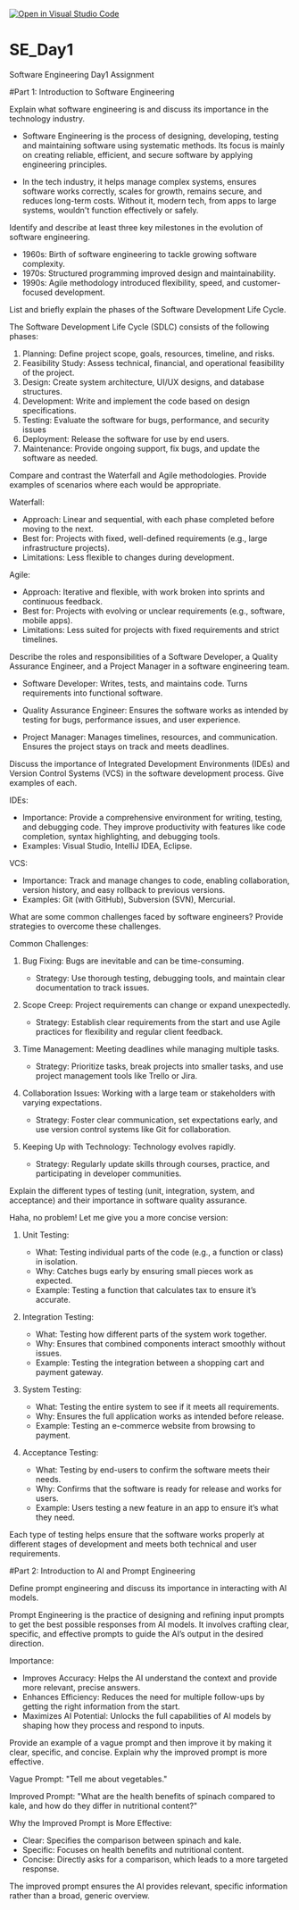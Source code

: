 [![Open in Visual Studio Code](https://classroom.github.com/assets/open-in-vscode-2e0aaae1b6195c2367325f4f02e2d04e9abb55f0b24a779b69b11b9e10269abc.svg)](https://classroom.github.com/online_ide?assignment_repo_id=18364596&assignment_repo_type=AssignmentRepo)
# SE_Day1
Software Engineering Day1 Assignment

#Part 1: Introduction to Software Engineering

Explain what software engineering is and discuss its importance in the technology industry.

- Software Engineering is the process of designing, developing, testing and maintaining software using systematic methods.
 Its focus is mainly on creating reliable, efficient, and secure software by applying engineering principles.

- In the tech industry, it helps manage complex systems, ensures software works correctly, scales for growth, remains secure, and reduces long-term costs. Without it, modern tech, from apps to large systems, wouldn't function effectively or safely.

Identify and describe at least three key milestones in the evolution of software engineering.

- 1960s: Birth of software engineering to tackle growing software complexity.
- 1970s: Structured programming improved design and maintainability.
- 1990s: Agile methodology introduced flexibility, speed, and customer-focused development.

List and briefly explain the phases of the Software Development Life Cycle.

The Software Development Life Cycle (SDLC) consists of the following phases:

1. Planning: Define project scope, goals, resources, timeline, and risks.
2. Feasibility Study: Assess technical, financial, and operational feasibility of the project.
3. Design: Create system architecture, UI/UX designs, and database structures.
4. Development: Write and implement the code based on design specifications.
5. Testing: Evaluate the software for bugs, performance, and security issues
6. Deployment: Release the software for use by end users.
7. Maintenance: Provide ongoing support, fix bugs, and update the software as needed.


Compare and contrast the Waterfall and Agile methodologies. Provide examples of scenarios where each would be appropriate.

Waterfall:
- Approach: Linear and sequential, with each phase completed before moving to the next.
- Best for: Projects with fixed, well-defined requirements (e.g., large infrastructure projects).
- Limitations: Less flexible to changes during development.

Agile:
- Approach: Iterative and flexible, with work broken into sprints and continuous feedback.
- Best for: Projects with evolving or unclear requirements (e.g., software, mobile apps).
- Limitations: Less suited for projects with fixed requirements and strict timelines.


Describe the roles and responsibilities of a Software Developer, a Quality Assurance Engineer, and a Project Manager in a software engineering team.

- Software Developer: Writes, tests, and maintains code. Turns requirements into functional software.

- Quality Assurance Engineer: Ensures the software works as intended by testing for bugs, performance issues, and user experience.

- Project Manager: Manages timelines, resources, and communication. Ensures the project stays on track and meets deadlines.

Discuss the importance of Integrated Development Environments (IDEs) and Version Control Systems (VCS) in the software development process. Give examples of each.

IDEs:
- Importance: Provide a comprehensive environment for writing, testing, and debugging code. They improve productivity with features like code completion, syntax highlighting, and debugging tools.
- Examples: Visual Studio, IntelliJ IDEA, Eclipse.

VCS:
- Importance: Track and manage changes to code, enabling collaboration, version history, and easy rollback to previous versions.
- Examples: Git (with GitHub), Subversion (SVN), Mercurial.

What are some common challenges faced by software engineers? Provide strategies to overcome these challenges.

Common Challenges:
1. Bug Fixing: Bugs are inevitable and can be time-consuming.
   - Strategy: Use thorough testing, debugging tools, and maintain clear documentation to track issues.

2. Scope Creep: Project requirements can change or expand unexpectedly.
   - Strategy: Establish clear requirements from the start and use Agile practices for flexibility and regular client feedback.

3. Time Management: Meeting deadlines while managing multiple tasks.
   - Strategy: Prioritize tasks, break projects into smaller tasks, and use project management tools like Trello or Jira.

4. Collaboration Issues: Working with a large team or stakeholders with varying expectations.
   - Strategy: Foster clear communication, set expectations early, and use version control systems like Git for collaboration.

5. Keeping Up with Technology: Technology evolves rapidly.
   - Strategy: Regularly update skills through courses, practice, and participating in developer communities.

Explain the different types of testing (unit, integration, system, and acceptance) and their importance in software quality assurance.

Haha, no problem! Let me give you a more concise version:

1. Unit Testing:
   - What: Testing individual parts of the code (e.g., a function or class) in isolation.
   - Why: Catches bugs early by ensuring small pieces work as expected.
   - Example: Testing a function that calculates tax to ensure it’s accurate.

2. Integration Testing:
   - What: Testing how different parts of the system work together.
   - Why: Ensures that combined components interact smoothly without issues.
   - Example: Testing the integration between a shopping cart and payment gateway.

3. System Testing:
   - What: Testing the entire system to see if it meets all requirements.
   - Why: Ensures the full application works as intended before release.
   - Example: Testing an e-commerce website from browsing to payment.

4. Acceptance Testing:
   - What: Testing by end-users to confirm the software meets their needs.
   - Why: Confirms that the software is ready for release and works for users.
   - Example: Users testing a new feature in an app to ensure it’s what they need.

Each type of testing helps ensure that the software works properly at different stages of development and meets both technical and user requirements.

#Part 2: Introduction to AI and Prompt Engineering


Define prompt engineering and discuss its importance in interacting with AI models.

Prompt Engineering is the practice of designing and refining input prompts to get the best possible responses from AI models. It involves crafting clear, specific, and effective prompts to guide the AI’s output in the desired direction.

Importance:
- Improves Accuracy: Helps the AI understand the context and provide more relevant, precise answers.
- Enhances Efficiency: Reduces the need for multiple follow-ups by getting the right information from the start.
- Maximizes AI Potential: Unlocks the full capabilities of AI models by shaping how they process and respond to inputs.

Provide an example of a vague prompt and then improve it by making it clear, specific, and concise. Explain why the improved prompt is more effective.

Vague Prompt:
"Tell me about vegetables."

Improved Prompt:
"What are the health benefits of spinach compared to kale, and how do they differ in nutritional content?"

Why the Improved Prompt is More Effective:
- Clear: Specifies the comparison between spinach and kale.
- Specific: Focuses on health benefits and nutritional content.
- Concise: Directly asks for a comparison, which leads to a more targeted response.

The improved prompt ensures the AI provides relevant, specific information rather than a broad, generic overview.
